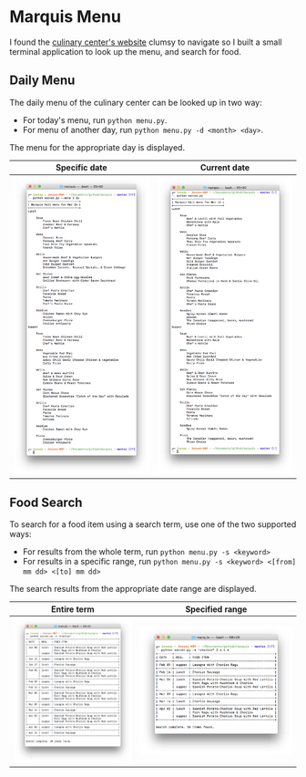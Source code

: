 # Marquis Menu

I found the [culinary center's website](http://www.usask.ca/culinaryservices/marquis-menu.php) clumsy to navigate so I built a small terminal application to look up the menu, and search for food.

## Daily Menu

The daily menu of the culinary center can be looked up in two way:
* For today's menu, run `python menu.py`.
* For menu of another day, run `python menu.py -d <month> <day>`.

The menu for the appropriate day is displayed.

| Specific date | Current date |
| :---:|:---: |
| ![](/screenshots/menu_on_date.png) | ![](/screenshots/menu_today.png) |

## Food Search

To search for a food item using a search term, use one of the two supported ways:
* For results from the whole term, run `python menu.py -s <keyword>`
* For results in a specific range, run `python menu.py -s <keyword> <[from] mm dd> <[to] mm dd>`

The search results from the appropriate date range are displayed.

| Entire term                        |  Specified range                 |
| :---:|:---: |
| ![](/screenshots/search_general.png) | ![](/screenshots/search_in_range.png) |
